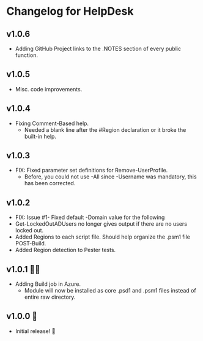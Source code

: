 # Changelog for HelpDesk

## v1.0.6
+ Adding GitHub Project links to the .NOTES section of every public function.
## v1.0.5
+ Misc. code improvements.

## v1.0.4
+ Fixing Comment-Based help.
  + Needed a blank line after the #Region declaration or it broke the built-in help.

## v1.0.3
+ FIX: Fixed parameter set definitions for Remove-UserProfile.
  + Before, you could not use -All since -Username was mandatory, this has been corrected.

## v1.0.2
+ FIX: Issue #1- Fixed default -Domain value for the following
+ Get-LockedOutADUsers no longer gives output if there are no users locked out.
+ Added Regions to each script file. Should help organize the .psm1 file POST-Build.
+ Added Region detection to Pester tests.

## v1.0.1 🤷‍♂️
+ Adding Build job in Azure.
  + Module will now be installed as core .psd1 and .psm1 files instead of entire raw directory.

## v1.0.0 🤖
+ Initial release! 🎂
